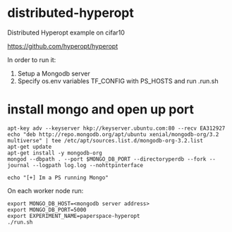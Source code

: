# distributed-hyperopt
Distributed Hyperopt example on cifar10 

https://github.com/hyperopt/hyperopt

In order to run it:

1. Setup a Mongodb server
2. Specify os.env variables TF_CONFIG with PS_HOSTS and run .run.sh

# install mongo and open up port
    apt-key adv --keyserver hkp://keyserver.ubuntu.com:80 --recv EA312927
    echo "deb http://repo.mongodb.org/apt/ubuntu xenial/mongodb-org/3.2 multiverse" | tee /etc/apt/sources.list.d/mongodb-org-3.2.list
    apt-get update
    apt-get install -y mongodb-org
    mongod --dbpath . --port $MONGO_DB_PORT --directoryperdb --fork --journal --logpath log.log --nohttpinterface

    echo "[+] Im a PS running Mongo"


On each worker node run:

    export MONGO_DB_HOST=<mongodb server address>
    export MONGO_DB_PORT=5000
    export EXPERIMENT_NAME=paperspace-hyperopt 
    ./run.sh
